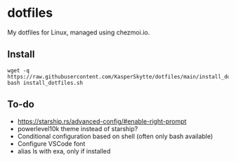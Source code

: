 # dotfiles
My dotfiles for Linux, managed using chezmoi.io.

## Install
```
wget -q https://raw.githubusercontent.com/KasperSkytte/dotfiles/main/install_dotfiles.sh
bash install_dotfiles.sh

```

## To-do
 - https://starship.rs/advanced-config/#enable-right-prompt
 - powerlevel10k theme instead of starship?
 - Conditional configuration based on shell (often only bash available)
 - Configure VSCode font
 - alias ls with exa, only if installed
